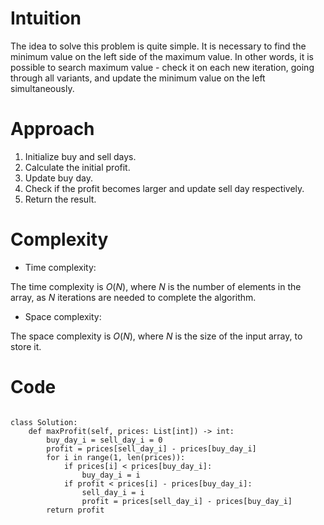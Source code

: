 # Intuition
<!-- Describe your first thoughts on how to solve this problem. -->
The idea to solve this problem is quite simple. It is necessary to find the minimum value on the left side of the maximum value. In other words, it is possible to search maximum value - check it on each new iteration, going through all variants, and update the minimum value on the left simultaneously.

# Approach
<!-- Describe your approach to solving the problem. -->
1. Initialize buy and sell days.
2. Calculate the initial profit.
3. Update buy day.
4. Check if the profit becomes larger and update sell day respectively.
5. Return the result.

# Complexity
- Time complexity:
<!-- Add your time complexity here, e.g. $$O(n)$$ -->
The time complexity is $O(N)$, where $N$ is the number of elements in the array, as $N$ iterations are needed to complete the algorithm.

- Space complexity:
<!-- Add your space complexity here, e.g. $$O(n)$$ -->
The space complexity is $O(N)$, where $N$ is the size of the input array, to store it.

# Code
```

class Solution:
    def maxProfit(self, prices: List[int]) -> int:
        buy_day_i = sell_day_i = 0
        profit = prices[sell_day_i] - prices[buy_day_i]
        for i in range(1, len(prices)):
            if prices[i] < prices[buy_day_i]:
                buy_day_i = i
            if profit < prices[i] - prices[buy_day_i]:
                sell_day_i = i
                profit = prices[sell_day_i] - prices[buy_day_i]
        return profit
```